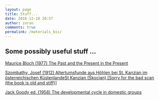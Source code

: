 ```yaml
---
layout: page
title: Stuff...
date: 2016-12-18 20:57
author: zoran
comments: true
permalink: /materials_bis/
---
```


## Some possibly useful stuff ...


[Maurice Bloch (1977) The Past and the Present in the Present](/materials/Bloch-Past-in-the-present.pdf)

[Szombathy, Josef (1912) Altertumsfunde aus Höhlen bei St. Kanzian im österreichischen KüstenlandeSt Kanzian (Škocjan) [Sorry for the bad scan (the book is old and stiff)]
](/materials/Szombathy-Skocjan.pdf)


[Jack Goody ed. (1958) The developmental cycle in domestic groups](/materials/Goody-Developemental-Cycles.pdf)